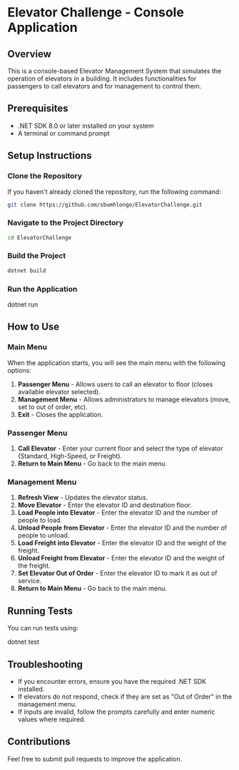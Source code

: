 ﻿# Elevator Challenge - Console Application

## Overview
This is a console-based Elevator Management System that simulates the operation of elevators in a building. It includes functionalities for passengers to call elevators and for management to control them.

## Prerequisites
- .NET SDK 8.0 or later installed on your system
- A terminal or command prompt

## Setup Instructions

### Clone the Repository
If you haven't already cloned the repository, run the following command:
```sh
git clone https://github.com/sbumhlongo/ElevatorChallenge.git
```

### Navigate to the Project Directory
```sh
cd ElevatorChallenge
```

### Build the Project
```sh
dotnet build
```

### Run the Application

dotnet run

## How to Use

### Main Menu
When the application starts, you will see the main menu with the following options:
1. **Passenger Menu** - Allows users to call an elevator to floor (closes available elevator selected).
2. **Management Menu** - Allows administrators to manage elevators (move, set to out of order, etc).
3. **Exit** - Closes the application.

### Passenger Menu
1. **Call Elevator** - Enter your current floor and select the type of elevator (Standard, High-Speed, or Freight).
2. **Return to Main Menu** - Go back to the main menu.

### Management Menu
1. **Refresh View** - Updates the elevator status.
2. **Move Elevator** - Enter the elevator ID and destination floor.
3. **Load People into Elevator** - Enter the elevator ID and the number of people to load.
4. **Unload People from Elevator** - Enter the elevator ID and the number of people to unload.
5. **Load Freight into Elevator** - Enter the elevator ID and the weight of the freight.
6. **Unload Freight from Elevator** - Enter the elevator ID and the weight of the freight.
7. **Set Elevator Out of Order** - Enter the elevator ID to mark it as out of service.
8. **Return to Main Menu** - Go back to the main menu.

## Running Tests

You can run tests using:

dotnet test


## Troubleshooting
- If you encounter errors, ensure you have the required .NET SDK installed.
- If elevators do not respond, check if they are set as "Out of Order" in the management menu.
- If inputs are invalid, follow the prompts carefully and enter numeric values where required.

## Contributions
Feel free to submit pull requests to improve the application.



